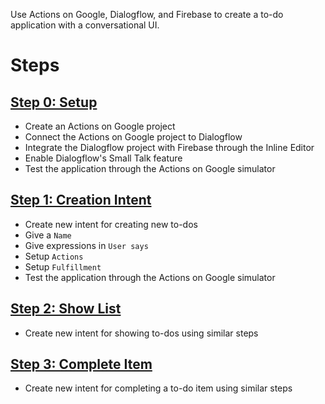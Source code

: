 Use Actions on Google, Dialogflow, and Firebase to create a to-do application with a conversational UI.

# Steps

## [Step 0: Setup](./00-setup.md)

- Create an Actions on Google project
- Connect the Actions on Google project to Dialogflow
- Integrate the Dialogflow project with Firebase through the Inline Editor
- Enable Dialogflow's Small Talk feature
- Test the application through the Actions on Google simulator

## [Step 1: Creation Intent](./01-creation-intent.md)

- Create new intent for creating new to-dos
- Give a `Name`
- Give expressions in `User says`
- Setup `Actions`
- Setup `Fulfillment`
- Test the application through the Actions on Google simulator

## [Step 2: Show List](./02-show-list.md)

- Create new intent for showing to-dos using similar steps

## [Step 3: Complete Item](./03-complete-item.md)

- Create new intent for completing a to-do item using similar steps
